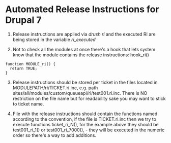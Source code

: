# Automated Release Instructions for Drupal 7


1. Release instructions are applied via
*drush ri*
and the executed RI are being stored in the variable *ri_executed*

2. Not to check all the modules at once there's a hook that lets system know that the module contains the release instructions: hook_ri()
```// we don't want to do here. yet..
function MODULE_ri() {
  return TRUE;
}
```

3. Release instructions should be stored per ticket in the files located in MODULEPATH/ri/TICKET.ri.inc, e.g. path sites/all/modules/custom/queueapi/ri/test001.ri.inc.
There is NO restriction on the file name but for readability sake you may want to stick to ticket name.

4. File with the release instructions should contain the functions named according to the convention, if the file is TICKET.ri.inc then we try to execute functions ticket_ri_N(), for the example above they should be test001_ri_1() or test001_ri_7000(), - they will be executed in the numeric order so there's a way to add additions.